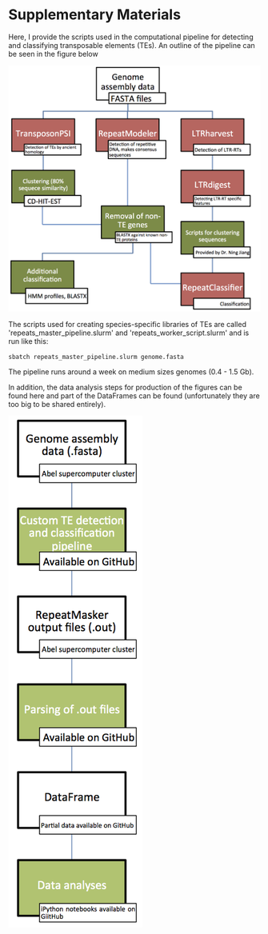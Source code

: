 # Supplementary Materials

Here, I provide the scripts used in the computational pipeline for detecting and classifying transposable elements (TEs). An outline of the pipeline can be seen in the figure below 

![FlowChart_pipeline](https://github.com/uio-cels/Repeats/blob/master/figures/FlowChart_pipeline.png)

The scripts used for creating species-specific libraries of TEs are called 'repeats\_master\_pipeline.slurm' and 'repeats\_worker\_script.slurm' and is run like this:

```
sbatch repeats_master_pipeline.slurm genome.fasta
```

The pipeline runs around a week on medium sizes genomes (0.4 - 1.5 Gb).

In addition, the data analysis steps for production of the figures can be found here and part of the DataFrames can be found (unfortunately they are too big to be shared entirely). 

![FlowChart_overwiev](https://github.com/uio-cels/Repeats/blob/master/figures/overview_flowchart.png)





